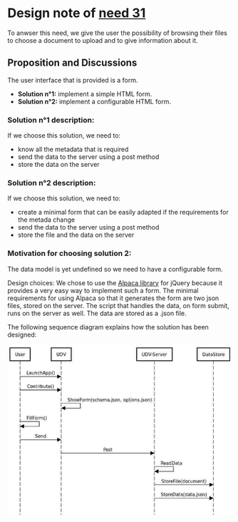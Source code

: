 # Design note of [need 31](https://github.com/MEPP-team/RICT/blob/master/Doc/Devel/Needs/Need031.md)

To anwser this need, we give the user the possibility of browsing their files to choose a document to upload and to give information about it.

## Proposition and Discussions

The user interface that is provided is a form. 
* __Solution n°1:__ implement a simple HTML form.
* __Solution n°2:__ implement a configurable HTML form.

### Solution n°1 description:
If we choose this solution, we need to:
 - know all the metadata that is required
 - send the data to the server using a post method
 - store the data on the server
 
### Solution n°2 description:
If we choose this solution, we need to:
  - create a minimal form that can be easily adapted if the requirements for the metada change
  - send the data to the server using a post method
  - store the file and the data on the server
 
 ### Motivation for choosing solution 2:
The data model is yet undefined so we need to have a configurable form. 

Design choices:
We chose to use the [Alpaca library](http://www.alpacajs.org/) for jQuery because it provides a very easy way to implement such a form. 
The minimal requirements for using Alpaca so that it generates the form are two json files, stored on the server. The script that handles the data, on form submit, runs on the server as well.
The data are stored as a .json file.

The following sequence diagram explains how the solution has been designed:

 
![](images/SeqDiagDN14.jpg)
